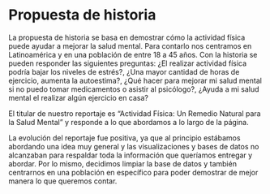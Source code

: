 # Propuesta de historia

La propuesta de historia se basa en demostrar cómo la actividad física puede ayudar a mejorar la salud mental. Para contarlo nos centramos en Latinoamérica y en una población de entre 18 a 45 años. Con la historia se pueden responder las siguientes preguntas: ¿El realizar actividad física podría bajar los niveles de estrés?, ¿Una mayor cantidad de horas de ejercicio, aumenta la autoestima?, ¿Qué hacer para mejorar mi salud mental si no puedo tomar medicamentos o asistir al psicólogo?, ¿Ayuda a mi salud mental el realizar algún ejercicio en casa? 

El titular de nuestro reportaje es “Actividad Física: Un Remedio Natural para la Salud Mental” y responde a lo que abordamos a lo largo de la página.  

La evolución del reportaje fue positiva, ya que al principio estábamos abordando una idea muy general y las visualizaciones y bases de datos no alcanzaban para respaldar toda la información que queríamos entregar y abordar. Por lo mismo, decidimos limpiar la base de datos y también centrarnos en una población en específico para poder demostrar de mejor manera lo que queremos contar.  